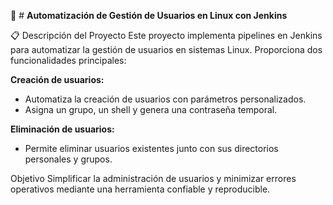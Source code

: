 
🚀 # **Automatización de Gestión de Usuarios en Linux con Jenkins**

📋 Descripción del Proyecto
Este proyecto implementa pipelines en Jenkins para automatizar la gestión de usuarios en sistemas Linux. Proporciona dos funcionalidades principales:

**Creación de usuarios:**

- Automatiza la creación de usuarios con parámetros personalizados.
- Asigna un grupo, un shell y genera una contraseña temporal.

**Eliminación de usuarios:**

- Permite eliminar usuarios existentes junto con sus directorios personales y grupos.

Objetivo
Simplificar la administración de usuarios y minimizar errores operativos mediante una herramienta confiable y reproducible.
